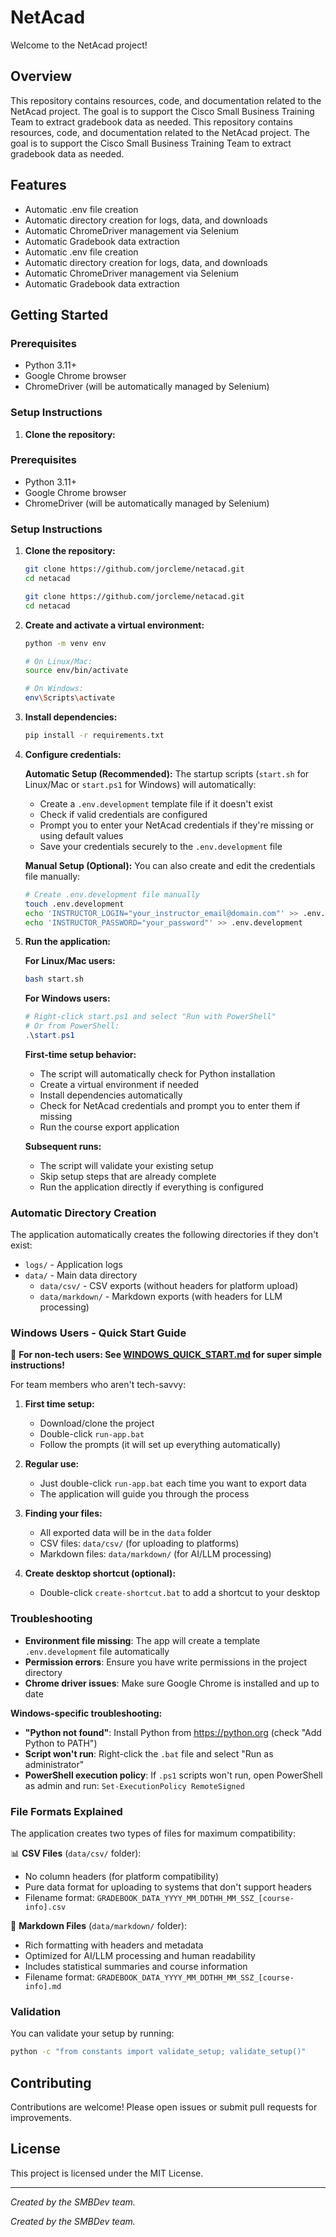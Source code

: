 # NetAcad

Welcome to the NetAcad project!

## Overview

This repository contains resources, code, and documentation related to the NetAcad project. The goal is to support the Cisco Small Business Training Team to extract gradebook data as needed.
This repository contains resources, code, and documentation related to the NetAcad project. The goal is to support the Cisco Small Business Training Team to extract gradebook data as needed.

## Features

- Automatic .env file creation
- Automatic directory creation for logs, data, and downloads
- Automatic ChromeDriver management via Selenium
- Automatic Gradebook data extraction
- Automatic .env file creation
- Automatic directory creation for logs, data, and downloads
- Automatic ChromeDriver management via Selenium
- Automatic Gradebook data extraction

## Getting Started

### Prerequisites

- Python 3.11+
- Google Chrome browser
- ChromeDriver (will be automatically managed by Selenium)

### Setup Instructions

1. **Clone the repository:**

### Prerequisites

- Python 3.11+
- Google Chrome browser
- ChromeDriver (will be automatically managed by Selenium)

### Setup Instructions

1. **Clone the repository:**

   ```bash
   git clone https://github.com/jorcleme/netacad.git
   cd netacad
   ```

   ```bash
   git clone https://github.com/jorcleme/netacad.git
   cd netacad
   ```

2. **Create and activate a virtual environment:**

   ```bash
   python -m venv env

   # On Linux/Mac:
   source env/bin/activate

   # On Windows:
   env\Scripts\activate
   ```

3. **Install dependencies:**

   ```bash
   pip install -r requirements.txt
   ```

4. **Configure credentials:**

   **Automatic Setup (Recommended):**
   The startup scripts (`start.sh` for Linux/Mac or `start.ps1` for Windows) will automatically:

   - Create a `.env.development` template file if it doesn't exist
   - Check if valid credentials are configured
   - Prompt you to enter your NetAcad credentials if they're missing or using default values
   - Save your credentials securely to the `.env.development` file

   **Manual Setup (Optional):**
   You can also create and edit the credentials file manually:

   ```bash
   # Create .env.development file manually
   touch .env.development
   echo 'INSTRUCTOR_LOGIN="your_instructor_email@domain.com"' >> .env.development
   echo 'INSTRUCTOR_PASSWORD="your_password"' >> .env.development
   ```

5. **Run the application:**

   **For Linux/Mac users:**

   ```bash
   bash start.sh
   ```

   **For Windows users:**

   ```powershell
   # Right-click start.ps1 and select "Run with PowerShell"
   # Or from PowerShell:
   .\start.ps1
   ```

   **First-time setup behavior:**

   - The script will automatically check for Python installation
   - Create a virtual environment if needed
   - Install dependencies automatically
   - Check for NetAcad credentials and prompt you to enter them if missing
   - Run the course export application

   **Subsequent runs:**

   - The script will validate your existing setup
   - Skip setup steps that are already complete
   - Run the application directly if everything is configured

### Automatic Directory Creation

The application automatically creates the following directories if they don't exist:

- `logs/` - Application logs
- `data/` - Main data directory
  - `data/csv/` - CSV exports (without headers for platform upload)
  - `data/markdown/` - Markdown exports (with headers for LLM processing)

### Windows Users - Quick Start Guide

🎯 **For non-tech users: See [WINDOWS_QUICK_START.md](WINDOWS_QUICK_START.md) for super simple instructions!**

For team members who aren't tech-savvy:

1. **First time setup:**

   - Download/clone the project
   - Double-click `run-app.bat`
   - Follow the prompts (it will set up everything automatically)

2. **Regular use:**

   - Just double-click `run-app.bat` each time you want to export data
   - The application will guide you through the process

3. **Finding your files:**

   - All exported data will be in the `data` folder
   - CSV files: `data/csv/` (for uploading to platforms)
   - Markdown files: `data/markdown/` (for AI/LLM processing)

4. **Create desktop shortcut (optional):**
   - Double-click `create-shortcut.bat` to add a shortcut to your desktop

### Troubleshooting

- **Environment file missing**: The app will create a template `.env.development` file automatically
- **Permission errors**: Ensure you have write permissions in the project directory
- **Chrome driver issues**: Make sure Google Chrome is installed and up to date

**Windows-specific troubleshooting:**

- **"Python not found"**: Install Python from <https://python.org> (check "Add Python to PATH")
- **Script won't run**: Right-click the `.bat` file and select "Run as administrator"
- **PowerShell execution policy**: If `.ps1` scripts won't run, open PowerShell as admin and run: `Set-ExecutionPolicy RemoteSigned`

### File Formats Explained

The application creates two types of files for maximum compatibility:

📊 **CSV Files** (`data/csv/` folder):

- No column headers (for platform compatibility)
- Pure data format for uploading to systems that don't support headers
- Filename format: `GRADEBOOK_DATA_YYYY_MM_DDTHH_MM_SSZ_[course-info].csv`

📝 **Markdown Files** (`data/markdown/` folder):

- Rich formatting with headers and metadata
- Optimized for AI/LLM processing and human readability
- Includes statistical summaries and course information
- Filename format: `GRADEBOOK_DATA_YYYY_MM_DDTHH_MM_SSZ_[course-info].md`

### Validation

You can validate your setup by running:

```bash
python -c "from constants import validate_setup; validate_setup()"
```

## Contributing

Contributions are welcome! Please open issues or submit pull requests for improvements.

## License

This project is licensed under the MIT License.

---

_Created by the SMBDev team._

_Created by the SMBDev team._
